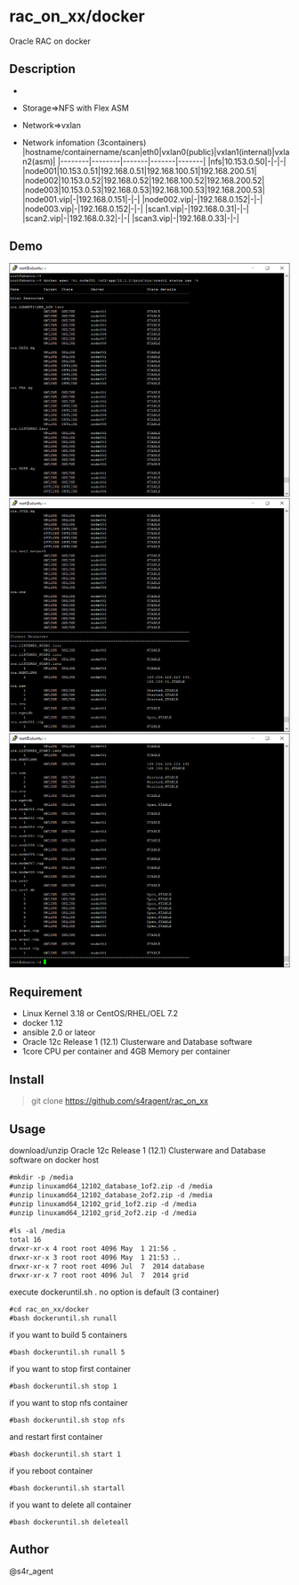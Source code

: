 rac_on_xx/docker
====

 Oracle RAC on docker

## Description
- 
- Storage=>NFS with Flex ASM
- Network=>vxlan

- Network infomation (3containers)
|hostname/containername/scan|eth0|vxlan0(public)|vxlan1(internal)|vxlan2(asm)|
|--------|--------|-------|-------|-------|
|nfs|10.153.0.50|-|-|-|
|node001|10.153.0.51|192.168.0.51|192.168.100.51|192.168.200.51|
|node002|10.153.0.52|192.168.0.52|192.168.100.52|192.168.200.52|
|node003|10.153.0.53|192.168.0.53|192.168.100.53|192.168.200.53|
|node001.vip|-|192.168.0.151|-|-|
|node002.vip|-|192.168.0.152|-|-|
|node003.vip|-|192.168.0.152|-|-|
|scan1.vip|-|192.168.0.31|-|-|
|scan2.vip|-|192.168.0.32|-|-|
|scan3.vip|-|192.168.0.33|-|-|


## Demo
![crsctl](https://github.com/s4ragent/misc/blob/master/rac_on_xx/docker/rac_on_docker_01.png)
![crsctl](https://github.com/s4ragent/misc/blob/master/rac_on_xx/docker/rac_on_docker_02.png)
![crsctl](https://github.com/s4ragent/misc/blob/master/rac_on_xx/docker/rac_on_docker_03.png)
## Requirement
- Linux Kernel 3.18 or CentOS/RHEL/OEL 7.2 
- docker 1.12
- ansible 2.0 or lateor
- Oracle 12c Release 1 (12.1) Clusterware and Database software 
- 1core CPU per container and  4GB Memory per container

## Install
>git clone https://github.com/s4ragent/rac_on_xx

## Usage
download/unzip Oracle 12c Release 1 (12.1) Clusterware and Database software on docker host

    #mkdir -p /media
    #unzip linuxamd64_12102_database_1of2.zip -d /media
    #unzip linuxamd64_12102_database_2of2.zip -d /media
    #unzip linuxamd64_12102_grid_1of2.zip -d /media
    #unzip linuxamd64_12102_grid_2of2.zip -d /media
     
    #ls -al /media
    total 16
    drwxr-xr-x 4 root root 4096 May  1 21:56 .
    drwxr-xr-x 3 root root 4096 May  1 21:53 ..
    drwxr-xr-x 7 root root 4096 Jul  7  2014 database
    drwxr-xr-x 7 root root 4096 Jul  7  2014 grid
    
    
execute dockeruntil.sh  . no option is default (3 container)

    #cd rac_on_xx/docker
    #bash dockeruntil.sh runall

if you want to build 5 containers

    #bash dockeruntil.sh runall 5

if you want to stop first container

    #bash dockeruntil.sh stop 1

if you want to stop nfs container

    #bash dockeruntil.sh stop nfs

and restart first container

    #bash dockeruntil.sh start 1
    
if you reboot container

    #bash dockeruntil.sh startall

if you want to delete all container

    #bash dockeruntil.sh deleteall


## Author
@s4r_agent
